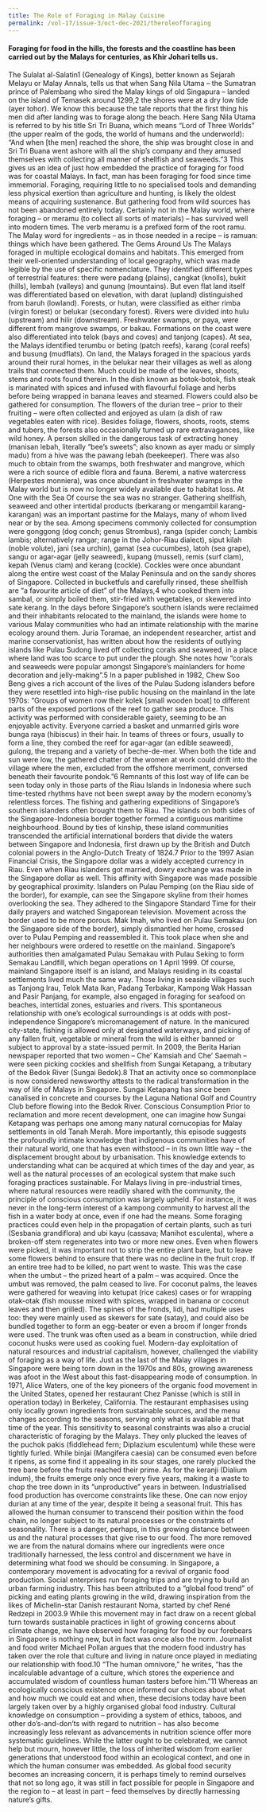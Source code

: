 ```yaml
---
title: The Role of Foraging in Malay Cuisine
permalink: /vol-17/issue-3/oct-dec-2021/theroleofforaging
---
```

#### Foraging for food in the hills, the forests and the coastline has been carried out by the Malays for centuries, as **Khir Johari** tells us.

The Sulalat al-Salatin1 (Genealogy of Kings), better known as Sejarah Melayu or Malay Annals, tells us that when Sang Nila Utama – the Sumatran prince of Palembang who sired the Malay kings of old Singapura – landed on the island of Temasek around 1299,2 the shores were at a dry low tide (ayer tohor). We know this because the tale reports that the first thing his men did after landing was to forage along the beach. Here Sang Nila Utama is referred to by his title Sri Tri Buana, which means “Lord of Three Worlds” (the upper realm of the gods, the world of humans and the underworld):
“And when [the men] reached the shore, the ship was brought close in and Sri Tri Buana went ashore with all the ship’s company and they amused themselves with collecting all manner of shellfish and seaweeds.”3
This gives us an idea of just how embedded the practice of foraging for food was for coastal Malays. In fact, man has been foraging for food since time immemorial.
Foraging, requiring little to no specialised tools and demanding less physical exertion than agriculture and hunting, is likely the oldest means of acquiring sustenance. But gathering food from wild sources has not been abandoned entirely today. Certainly not in the Malay world, where foraging – or meramu (to collect all sorts of materials) – has survived well into modern times. The verb meramu is a prefixed form of the root ramu. The Malay word for ingredients – as in those needed in a recipe – is ramuan: things which have been gathered. 
The Gems Around Us
The Malays foraged in multiple ecological domains and habitats. This emerged from their well-oriented understanding of local geography, which was made legible by the use of specific nomenclature. They identified different types of terrestrial features: there were padang (plains), cangkat (knolls), bukit (hills), lembah (valleys) and gunung (mountains). But even flat land itself was differentiated based on elevation, with darat (upland) distinguished from baruh (lowland). Forests, or hutan, were classified as either rimba (virgin forest) or belukar (secondary forest). Rivers were divided into hulu (upstream) and hilir (downstream). Freshwater swamps, or paya, were different from mangrove swamps, or bakau. Formations on the coast were also differentiated into telok (bays and coves) and tanjong (capes). At sea, the Malays identified terumbu or beting (patch reefs), karang (coral reefs) and busung (mudflats).
On land, the Malays foraged in the spacious yards around their rural homes, in the belukar near their villages as well as along trails that connected them. Much could be made of the leaves, shoots, stems and roots found therein. In the dish known as botok-botok, fish steak is marinated with spices and infused with flavourful foliage and herbs before being wrapped in banana leaves and steamed. Flowers could also be gathered for consumption. The flowers of the durian tree – prior to their fruiting – were often collected and enjoyed as ulam (a dish of raw vegetables eaten with rice).
Besides foliage, flowers, shoots, roots, stems and tubers, the forests also occasionally turned up rare extravagances, like wild honey. A person skilled in the dangerous task of extracting honey (manisan lebah, literally “bee’s sweets”; also known as ayer madu or simply madu) from a hive was the pawang lebah (beekeeper). 
There was also much to obtain from the swamps, both freshwater and mangrove, which were a rich source of edible flora and fauna. Beremi, a native watercress (Herpestes monniera), was once abundant in freshwater swamps in the Malay world but is now no longer widely available due to habitat loss.
At One with the Sea
Of course the sea was no stranger. Gathering shellfish, seaweed and other intertidal products (berkarang or mengambil karang-karangan) was an important pastime for the Malays, many of whom lived near or by the sea. Among specimens commonly collected for consumption were gonggong (dog conch; genus Strombus), ranga (spider conch; Lambis lambis; alternatively rangar; range in the Johor-Riau dialect), siput kilah (noble volute), jani (sea urchin), gamat (sea cucumbes), latoh (sea grape), sangu or agar-agar (jelly seaweed), kupang (mussel), remis (surf clam), kepah (Venus clam) and kerang (cockle). 
Cockles were once abundant along the entire west coast of the Malay Peninsula and on the sandy shores of Singapore. Collected in bucketfuls and carefully rinsed, these shellfish are “a favourite article of diet” of the Malays,4 who cooked them into sambal, or simply boiled them, stir-fried with vegetables, or skewered into sate kerang.
In the days before Singapore’s southern islands were reclaimed and their inhabitants relocated to the mainland, the islands were home to various Malay communities who had an intimate relationship with the marine ecology around them. Juria Toramae, an independent researcher, artist and marine conservationist, has written about how the residents of outlying islands like Pulau Sudong lived off collecting corals and seaweed, in a place where land was too scarce to put under the plough. She notes how “corals and seaweeds were popular amongst Singapore’s mainlanders for home decoration and jelly-making”.5
In a paper published in 1982, Chew Soo Beng gives a rich account of the lives of the Pulau Sudong islanders before they were resettled into high-rise public housing on the mainland in the late 1970s:
“Groups of women row their kolek [small wooden boat] to different parts of the exposed portions of the reef to gather sea produce. This activity was performed with considerable gaiety, seeming to be an enjoyable activity. Everyone carried a basket and unmarried girls wore bunga raya (hibiscus) in their hair. In teams of threes or fours, usually to form a line, they combed the reef for agar-agar (an edible seaweed), gulong, the trepang and a variety of beche-de-mer. When both the tide and sun were low, the gathered chatter of the women at work could drift into the village where the men, excluded from the offshore merriment, conversed beneath their favourite pondok.”6
Remnants of this lost way of life can be seen today only in those parts of the Riau Islands in Indonesia where such time-tested rhythms have not been swept away by the modern economy’s relentless forces. The fishing and gathering expeditions of Singapore’s southern islanders often brought them to Riau. The islands on both sides of the Singapore-Indonesia border together formed a contiguous maritime neighbourhood. 
Bound by ties of kinship, these island communities transcended the artificial international borders that divide the waters between Singapore and Indonesia, first drawn up by the British and Dutch colonial powers in the Anglo-Dutch Treaty of 1824.7 Prior to the 1997 Asian Financial Crisis, the Singapore dollar was a widely accepted currency in Riau. Even when Riau islanders got married, dowry exchange was made in the Singapore dollar as well. This affinity with Singapore was made possible by geographical proximity. 
Islanders on Pulau Pemping (on the Riau side of the border), for example, can see the Singapore skyline from their homes overlooking the sea. They adhered to the Singapore Standard Time for their daily prayers and watched Singaporean television. Movement across the border used to be more porous. Mak Imah, who lived on Pulau Semakau (on the Singapore side of the border), simply dismantled her home, crossed over to Pulau Pemping and reassembled it. This took place when she and her neighbours were ordered to resettle on the mainland. Singapore’s authorities then amalgamated Pulau Semakau with Pulau Seking to form Semakau Landfill, which began operations on 1 April 1999.
Of course, mainland Singapore itself is an island, and Malays residing in its coastal settlements lived much the same way. Those living in seaside villages such as Tanjong Irau, Telok Mata Ikan, Padang Terbakar, Kampong Wak Hassan and Pasir Panjang, for example, also engaged in foraging for seafood on beaches, intertidal zones, estuaries and rivers. This spontaneous relationship with one’s ecological surroundings is at odds with post-independence Singapore’s micromanagement of nature. In the manicured city-state, fishing is allowed only at designated waterways, and picking of any fallen fruit, vegetable or mineral from the wild is either banned or subject to approval by a state-issued permit. 
In 2009, the Berita Harian newspaper reported that two women – Che’ Kamsiah and Che’ Saemah – were seen picking cockles and shellfish from Sungai Ketapang, a tributary of the Bedok River (Sungai Bedok).8 That an activity once so commonplace is now considered newsworthy attests to the radical transformation in the way of life of Malays in Singapore. Sungai Ketapang has since been canalised in concrete and courses by the Laguna National Golf and Country Club before flowing into the Bedok River.
Conscious Consumption
Prior to reclamation and more recent development, one can imagine how Sungai Ketapang was perhaps one among many natural cornucopias for Malay settlements in old Tanah Merah. More importantly, this episode suggests the profoundly intimate knowledge that indigenous communities have of their natural world, one that has even withstood – in its own little way – the displacement brought about by urbanisation.
This knowledge extends to understanding what can be acquired at which times of the day and year, as well as the natural processes of an ecological system that make such foraging practices sustainable. For Malays living in pre-industrial times, where natural resources were readily shared with the community, the principle of conscious consumption was largely upheld. 
For instance, it was never in the long-term interest of a kampong community to harvest all the fish in a water body at once, even if one had the means. Some foraging practices could even help in the propagation of certain plants, such as turi (Sesbania grandiflora) and ubi kayu (cassava; Manihot esculenta), where a broken-off stem regenerates into two or more new ones. Even when flowers were picked, it was important not to strip the entire plant bare, but to leave some flowers behind to ensure that there was no decline in the fruit crop.
If an entire tree had to be killed, no part went to waste. This was the case when the umbut – the prized heart of a palm – was acquired. Once the umbut was removed, the palm ceased to live. For coconut palms, the leaves were gathered for weaving into ketupat (rice cakes) cases or for wrapping otak-otak (fish mousse mixed with spices, wrapped in banana or coconut leaves and then grilled). The spines of the fronds, lidi, had multiple uses too: they were mainly used as skewers for sate (satay), and could also be bundled together to form an egg-beater or even a broom if longer fronds were used. The trunk was often used as a beam in construction, while dried coconut husks were used as cooking fuel. 
Modern-day exploitation of natural resources and industrial capitalism, however, challenged the viability of foraging as a way of life. Just as the last of the Malay villages in Singapore were being torn down in the 1970s and 80s, growing awareness was afoot in the West about this fast-disappearing mode of consumption. 
In 1971, Alice Waters, one of the key pioneers of the organic food movement in the United States, opened her restaurant Chez Panisse (which is still in operation today) in Berkeley, California. The restaurant emphasises using only locally grown ingredients from sustainable sources, and the menu changes according to the seasons, serving only what is available at that time of the year. 
This sensitivity to seasonal constraints was also a crucial characteristic of foraging by the Malays. They only plucked the leaves of the puchok pakis (fiddlehead fern; Diplazium esculentum) while these were tightly furled. While binjai (Mangifera caesia) can be consumed even before it ripens, as some find it appealing in its sour stages, one rarely plucked the tree bare before the fruits reached their prime. As for the keranji (Dialium indum), the fruits emerge only once every five years, making it a waste to chop the tree down in its “unproductive” years in between.
Industrialised food production has overcome constraints like these. One can now enjoy durian at any time of the year, despite it being a seasonal fruit. This has allowed the human consumer to transcend their position within the food chain, no longer subject to its natural processes or the constraints of seasonality. There is a danger, perhaps, in this growing distance between us and the natural processes that give rise to our food. The more removed we are from the natural domains where our ingredients were once traditionally harnessed, the less control and discernment we have in determining what food we should be consuming.
In Singapore, a contemporary movement is advocating for a revival of organic food production. Social enterprises run foraging trips and are trying to build an urban farming industry. This has been attributed to a “global food trend” of picking and eating plants growing in the wild, drawing inspiration from the likes of Michelin-star Danish restaurant Noma, started by chef René Redzepi in 2003.9 While this movement may in fact draw on a recent global turn towards sustainable practices in light of growing concerns about climate change, we have observed how foraging for food by our forebears in Singapore is nothing new, but in fact was once also the norm.
Journalist and food writer Michael Pollan argues that the modern food industry has taken over the role that culture and living in nature once played in mediating our relationship with food.10 “The human omnivore,” he writes, “has the incalculable advantage of a culture, which stores the experience and accumulated wisdom of countless human tasters before him.”11 Whereas an ecologically conscious existence once informed our choices about what and how much we could eat and when, these decisions today have been largely taken over by a highly organised global food industry. 
Cultural knowledge on consumption – providing a system of ethics, taboos, and other do’s-and-don’ts with regard to nutrition – has also become increasingly less relevant as advancements in nutrition science offer more systematic guidelines. While the latter ought to be celebrated, we cannot help but mourn, however little, the loss of inherited wisdom from earlier generations that understood food within an ecological context, and one in which the human consumer was embedded. As global food security becomes an increasing concern, it is perhaps timely to remind ourselves that not so long ago, it was still in fact possible for people in Singapore and the region to – at least in part – feed themselves by directly harnessing nature’s gifts. 